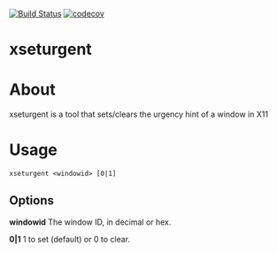 [![Build Status](https://travis-ci.org/lpenz/xseturgent.png?branch=master)](https://travis-ci.org/lpenz/xseturgent) 
[![codecov](https://codecov.io/gh/lpenz/xseturgent/branch/master/graph/badge.svg)](https://codecov.io/gh/lpenz/xseturgent)

xseturgent
==========

# About

xseturgent is a tool that sets/clears the urgency hint of a window in X11


# Usage

~~~[.sh]
xseturgent <windowid> [0|1]
~~~

## Options

**windowid** The window ID, in decimal or hex.

**0|1** 1 to set (default) or 0 to clear.

